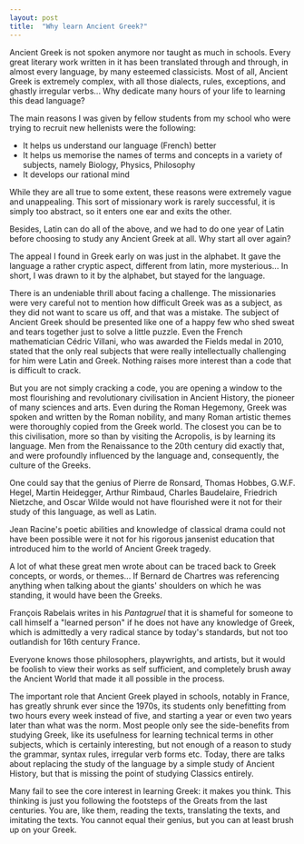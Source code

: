 ```yaml
---
layout: post
title:  "Why learn Ancient Greek?"
---
```


Ancient Greek is not spoken anymore nor taught as much in schools. Every great literary work written in it has been translated through and through, in almost every language, by many esteemed classicists. Most of all, Ancient Greek is extremely complex, with all those dialects, rules, exceptions, and ghastly irregular verbs... Why dedicate many hours of your life to learning this dead language?

The main reasons I was given by fellow students from my school who were trying to recruit new hellenists were the following:

- It helps us understand our language (French) better
- It helps us memorise the names of terms and concepts in a variety of subjects, namely Biology, Physics, Philosophy
- It develops our rational mind

While they are all true to some extent, these reasons were extremely vague and unappealing. This sort of missionary work is rarely successful, it is simply too abstract, so it enters one ear and exits the other.

Besides, Latin can do all of the above, and we had to do one year of Latin before choosing to study any Ancient Greek at all. Why start all over again?

The appeal I found in Greek early on was just in the alphabet. It gave the language a rather cryptic aspect, different from latin, more mysterious... In short, I was drawn to it by the alphabet, but stayed for the language.

There is an undeniable thrill about facing a challenge. The missionaries were very careful not to mention how difficult Greek was as a subject, as they did not want to scare us off, and that was a mistake. The subject of Ancient Greek should be presented like one of a happy few who shed sweat and tears together just to solve a little puzzle. Even the French mathematician Cédric Villani, who was awarded the Fields medal in 2010, stated that the only real subjects that were really intellectually challenging for him were Latin and Greek. Nothing raises more interest than a code that is difficult to crack.

 But you are not simply cracking a code, you are opening a window to the most flourishing and revolutionary civilisation in Ancient History, the pioneer of many sciences and arts. Even during the Roman Hegemony, Greek was spoken and written by the Roman nobility, and many Roman artistic themes were thoroughly copied from the Greek world. The closest you can be to this civilisation, more so than by visiting the Acropolis, is by learning its language. Men from the Renaissance to the 20th century did exactly that, and were profoundly influenced by the language and, consequently, the culture of the Greeks.

One could say that the genius of Pierre de Ronsard, Thomas Hobbes, G.W.F. Hegel,  Martin Heidegger, Arthur Rimbaud, Charles Baudelaire, Friedrich Nietzche, and Oscar Wilde would not have flourished were it not for their study of this language, as well as Latin.

Jean Racine's poetic abilities and knowledge of classical drama could not have been possible were it not for his rigorous jansenist education that introduced him to the world of Ancient Greek tragedy.

A lot of what these great men wrote about can be traced back to Greek concepts, or words, or themes... If Bernard de Chartres was referencing anything when talking about the giants' shoulders on which he was standing, it would have been the Greeks.

François Rabelais writes in his _Pantagruel_ that it is shameful for someone to call himself a "learned person" if he does not have any knowledge of Greek, which is admittedly a very radical stance by today's standards, but not too outlandish for 16th century France.

Everyone knows those philosophers, playwrights, and artists, but it would be foolish to view their works as self sufficient, and completely brush away the Ancient World that made it all possible in the process.

The important role that Ancient Greek played in schools, notably in France, has greatly shrunk ever since the 1970s, its students only benefitting from two hours every week instead of five, and starting a year or even two years later than what was the norm. Most people only see the side-benefits from studying Greek, like its usefulness for learning technical terms in other subjects, which is certainly interesting, but not enough of a reason to study the grammar, syntax rules, irregular verb forms etc. Today, there are talks about replacing the study of the language by a simple study of Ancient History, but that is missing the point of studying Classics entirely.

Many fail to see the core interest in learning Greek: it makes you think. This thinking is just you following the footsteps of the Greats from the last centuries. You are, like them, reading the texts, translating the texts, and imitating the texts. You cannot equal their genius, but you can at least brush up on your Greek.